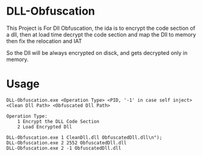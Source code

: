 # DLL-Obfuscation

This Project is For Dll Obfuscation, the ida is to encrypt the code section of a dll, then at load time decrypt the code section and map the Dll to memory then fix the relocation and IAT

So the Dll will be always encrypted on disck, and gets decrypted only in memory.

# Usage
```
DLL-Obfuscation.exe <Operation Type> <PID, '-1' in case self inject> <Clean Dll Path> <Obfuscated Dll Path>

Operation Type: 
    1 Encrypt the DLL Code Section
    2 Load Encrypted Dll

DLL-Obfuscation.exe 1 CleanDll.dll ObfuscatedDll.dll\n");
DLL-Obfuscation.exe 2 2552 ObfuscatedDll.dll
DLL-Obfuscation.exe 2 -1 ObfuscatedDll.dll
```

